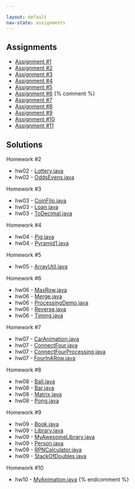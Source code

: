 ```yaml
---

layout: default
nav-state: assignments
---
```


## Assignments

* [Assignment #1](assignments/hw01.html)
* [Assignment #2](assignments/hw02.html)
* [Assignment #3](assignments/hw03.html)
* [Assignment #4](assignments/hw04.html)
* [Assignment #5](assignments/hw05.html)
* [Assignment #6](assignments/hw06.html)
{% comment %}
* [Assignment #7](assignments/hw07.html)
* [Assignment #8](assignments/hw08.html)
* [Assignment #9](assignments/hw09.html)
* [Assignment #10](assignments/hw10.html)
* [Assignment #11](assignments/hw11.html)


## Solutions

Homework #2

* hw02 - [Lottery.java](resources/code/hw02-solutions/Lottery.java)
* hw02 - [OddsEvens.java](resources/code/hw02-solutions/OddsEvens.java)

Homework #3

* hw03 - [CoinFlip.java](resources/code/hw03-solutions/CoinFlip.java)
* hw03 - [Loan.java](resources/code/hw03-solutions/Loan.java)
* hw03 - [ToDecimal.java](resources/code/hw03-solutions/ToDecimal.java)

Homework #4

* hw04 - [Pig.java](resources/code/hw04-solutions/Pig.java)
* hw04 - [Pyramid1.java](resources/code/hw04-solutions/Pyramid1.java)

Homework #5

* hw05 - [ArrayUtil.java](resources/code/hw05-solutions/ArrayUtil.java)

Homework #6

* hw06 - [MaxRow.java](resources/code/hw06-solutions/MaxRow.java)
* hw06 - [Merge.java](resources/code/hw06-solutions/Merge.java)
* hw06 - [ProcessingDemo.java](resources/code/hw06-solutions/ProcessingDemo.java)
* hw06 - [Reverse.java](resources/code/hw06-solutions/Reverse.java)
* hw06 - [Timing.java](resources/code/hw06-solutions/Timing.java)

Homework #7

* hw07 - [CarAnimation.java](resources/code/hw07-solutions/CarAnimation.java)
* hw07 - [ConnectFour.java](resources/code/hw07-solutions/ConnectFour.java)
* hw07 - [ConnectFourProcessing.java](resources/code/hw07-solutions/ConnectFourProcessing.java)
* hw07 - [FourInARow.java](resources/code/hw07-solutions/FourInARow.java)

Homework #8

* hw08 - [Ball.java](resources/code/hw08-solutions/Ball.java)
* hw08 - [Bar.java](resources/code/hw08-solutions/Bar.java)
* hw08 - [Matrix.java](resources/code/hw08-solutions/Matrix.java)
* hw08 - [Pong.java](resources/code/hw08-solutions/Pong.java)

Homework #9

* hw09 - [Book.java](resources/code/hw09-solutions/Book.java)
* hw09 - [Library.java](resources/code/hw09-solutions/Library.java)
* hw09 - [MyAwesomeLibrary.java](resources/code/hw09-solutions/MyAwesomeLibrary.java)
* hw09 - [Person.java](resources/code/hw09-solutions/Person.java)
* hw09 - [RPNCalculator.java](resources/code/hw09-solutions/RPNCalculator.java)
* hw09 - [StackOfDoubles.java](resources/code/hw09-solutions/StackOfDoubles.java)

Homework #10

* hw10 - [MyAnimation.java](resources/code/hw10-solutions/MyAnimation.java)
{% endcomment %}
